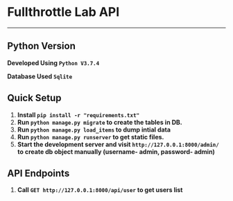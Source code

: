 # Fullthrottle Lab API #


----------
## Python Version ##
**Developed Using `Python V3.7.4`**


**Database  Used `Sqlite`**


## Quick Setup ##
1. **Install `pip install -r "requirements.txt"`**
2. **Run `python manage.py migrate` to create the tables in DB.**
3. **Run `python manage.py load_items` to dump intial data**
3. **Run `python manage.py runserver` to get static files.**
4. **Start the development server and visit `http://127.0.0.1:8000/admin/` to create db  object manually (username- admin, password- admin)**




## API Endpoints ##

1. **Call `GET http://127.0.0.1:8000/api/user` to get users list**


